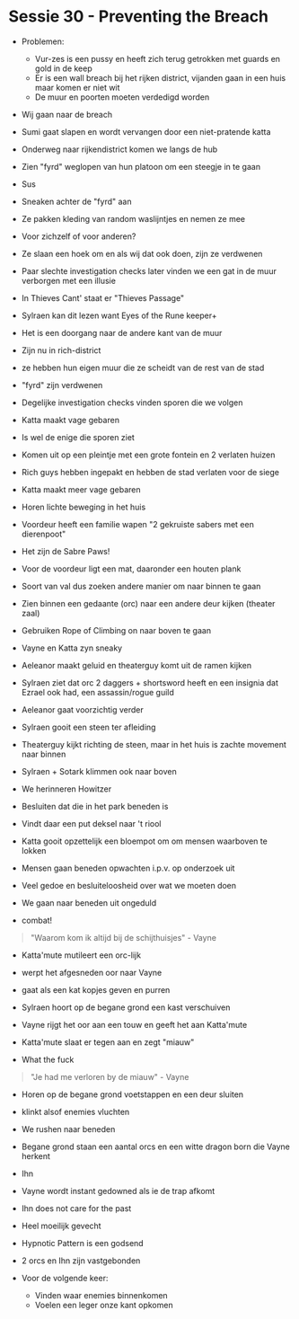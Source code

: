 # Sessie 30 - Preventing the Breach

- Problemen:
    - Vur-zes is een pussy en heeft zich terug getrokken met guards en gold in de keep
    - Er is een wall breach bij het rijken district, vijanden gaan in een huis maar komen er niet wit
    - De muur en poorten moeten verdedigd worden

- Wij gaan naar de breach

- Sumi gaat slapen en wordt vervangen door een niet-pratende katta

- Onderweg naar rijkendistrict komen we langs de hub
- Zien "fyrd" weglopen van hun platoon om een steegje in te gaan
- Sus

- Sneaken achter de "fyrd" aan
- Ze pakken kleding van random waslijntjes en nemen ze mee
- Voor zichzelf of voor anderen?
- Ze slaan een hoek om en als wij dat ook doen, zijn ze verdwenen
- Paar slechte investigation checks later vinden we een gat in de muur verborgen met een illusie
- In Thieves Cant' staat er "Thieves Passage"
- Sylraen kan dit lezen want Eyes of the Rune keeper+

- Het is een doorgang naar de andere kant van de muur
- Zijn nu in rich-district
- ze hebben hun eigen muur die ze scheidt van de rest van de stad

- "fyrd" zijn verdwenen
- Degelijke investigation checks vinden sporen die we volgen

- Katta maakt vage gebaren
- Is wel de enige die sporen ziet

- Komen uit op een pleintje met een grote fontein en 2 verlaten huizen
- Rich guys hebben ingepakt en hebben de stad verlaten voor de siege

- Katta maakt meer vage gebaren

- Horen lichte beweging in het huis

- Voordeur heeft een familie wapen "2 gekruiste sabers met een dierenpoot"
- Het zijn de Sabre Paws!

- Voor de voordeur ligt een mat, daaronder een houten plank
- Soort van val dus zoeken andere manier om naar binnen te gaan
- Zien binnen een gedaante (orc) naar een andere deur kijken (theater zaal)

- Gebruiken Rope of Climbing on naar boven te gaan
- Vayne en Katta zyn sneaky
- Aeleanor maakt geluid en theaterguy komt uit de ramen kijken

- Sylraen ziet dat orc 2 daggers + shortsword heeft en een insignia dat Ezrael ook had, een assassin/rogue guild

- Aeleanor gaat voorzichtig verder
- Sylraen gooit een steen ter afleiding

- Theaterguy kijkt richting de steen, maar in het huis is zachte movement naar binnen

- Sylraen + Sotark klimmen ook naar boven

- We herinneren Howitzer
- Besluiten dat die in het park beneden is
- Vindt daar een put deksel naar 't riool

- Katta gooit opzettelijk een bloempot om om mensen waarboven te lokken
- Mensen gaan beneden opwachten i.p.v. op onderzoek uit

- Veel gedoe en besluiteloosheid over wat we moeten doen
- We gaan naar beneden uit ongeduld

- combat!

> "Waarom kom ik altijd bij de schijthuisjes" - Vayne

- Katta'mute mutileert een orc-lijk
- werpt het afgesneden oor naar Vayne
- gaat als een kat kopjes geven en purren

- Sylraen hoort op de begane grond een kast verschuiven

- Vayne rijgt het oor aan een touw en geeft het aan Katta'mute
- Katta'mute slaat er tegen aan en zegt "miauw"

- What the fuck

> "Je had me verloren by de miauw" - Vayne

- Horen op de begane grond voetstappen en een deur sluiten
- klinkt alsof enemies vluchten
- We rushen naar beneden

- Begane grond staan een aantal orcs en een witte dragon born die Vayne herkent
- Ihn

- Vayne wordt instant gedowned als ie de trap afkomt

- Ihn does not care for the past

- Heel moeilijk gevecht
- Hypnotic Pattern is een godsend

- 2 orcs en Ihn zijn vastgebonden

- Voor de volgende keer:
    - Vinden waar enemies binnenkomen
    - Voelen een leger onze kant opkomen

